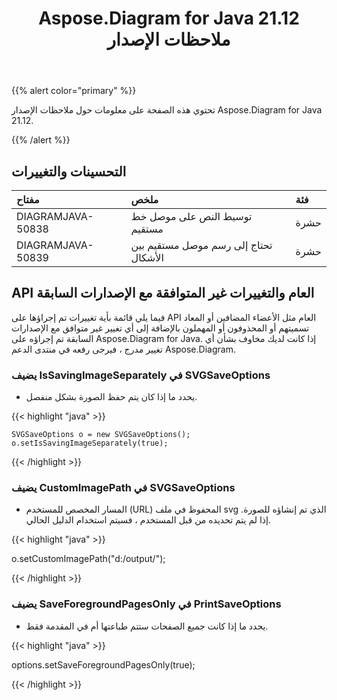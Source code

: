 ﻿---
title: Aspose.Diagram for Java 21.12 ملاحظات الإصدار
type: docs
weight: 1
url: /ar/java/aspose-diagram-for-java-21-12-release-notes/
---
{{% alert color="primary" %}}

تحتوي هذه الصفحة على معلومات حول ملاحظات الإصدار Aspose.Diagram for Java 21.12.

{{% /alert %}}
## **التحسينات والتغييرات**  ##

|**مفتاح**|**ملخص**|**فئة**|
|:- |:- |:- |
|DIAGRAMJAVA-50838|توسيط النص على موصل خط مستقيم|حشرة|
|DIAGRAMJAVA-50839|تحتاج إلى رسم موصل مستقيم بين الأشكال|حشرة|
## **API العام والتغييرات غير المتوافقة مع الإصدارات السابقة**
فيما يلي قائمة بأية تغييرات تم إجراؤها على API العام مثل الأعضاء المضافين أو المعاد تسميتهم أو المحذوفون أو المهملون بالإضافة إلى أي تغيير غير متوافق مع الإصدارات السابقة تم إجراؤه على Aspose.Diagram for Java. إذا كانت لديك مخاوف بشأن أي تغيير مدرج ، فيرجى رفعه في منتدى الدعم Aspose.Diagram.


### **يضيف IsSavingImageSeparately في SVGSaveOptions**
- يحدد ما إذا كان يتم حفظ الصورة بشكل منفصل.

{{< highlight "java" >}}

    SVGSaveOptions o = new SVGSaveOptions();
    o.setIsSavingImageSeparately(true);

{{< /highlight >}}


### **يضيف CustomImagePath في SVGSaveOptions**
- المسار المخصص للمستخدم (URL) المحفوظ في ملف svg الذي تم إنشاؤه للصورة. إذا لم يتم تحديده من قبل المستخدم ، فسيتم استخدام الدليل الحالي.

{{< highlight "java" >}}

  o.setCustomImagePath("d:/output/");

{{< /highlight >}}

### **يضيف SaveForegroundPagesOnly في PrintSaveOptions**
- يحدد ما إذا كانت جميع الصفحات ستتم طباعتها أم في المقدمة فقط.

{{< highlight "java" >}}

 options.setSaveForegroundPagesOnly(true);

{{< /highlight >}}



